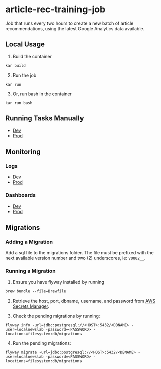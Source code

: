 # article-rec-training-job

Job that runs every two hours to create a new batch of article recommendations, using the latest Google Analytics data available.

## Local Usage
1. Build the container
```
kar build
```

2. Run the job
```
kar run
```

3. Or, run bash in the container
```
kar run bash
```

## Running Tasks Manually

- [Dev](https://console.aws.amazon.com/ecs/home?region=us-east-1#/taskDefinitions/DevArticleRecTrainingJobDevArticleRecTrainingJobTaskDefinitionF0FE4113/35/runTask)
- [Prod](https://console.aws.amazon.com/ecs/home?region=us-east-1#/taskDefinitions/ArticleRecTrainingJobArticleRecTrainingJobTaskDefinitionE9349351/11/runTask)


## Monitoring

### Logs
- [Dev](https://console.aws.amazon.com/cloudwatch/home?region=us-east-1#logsV2:log-groups/log-group/DevArticleRecTrainingJob-DevArticleRecTrainingJobTaskDefinitionDevArticleRecTrainingJobTaskContainerLogGroup9A13F6F1-5dyoUd3VPezx)
- [Prod](https://console.aws.amazon.com/cloudwatch/home?region=us-east-1#logsV2:log-groups/log-group/ArticleRecTrainingJob-ArticleRecTrainingJobTaskDefinitionArticleRecTrainingJobTaskContainerLogGroup2D7DFB71-xD2hRJTbp6vc)

### Dashboards
- [Dev](https://console.aws.amazon.com/cloudwatch/home?region=us-east-1#dashboards:name=dev-article-rec-training-job)
- [Prod](https://console.aws.amazon.com/cloudwatch/home?region=us-east-1#dashboards:name=article-rec-training-job)

## Migrations

### Adding a Migration
Add a sql file to the migrations folder. The file must be prefixed with the next available version number and two (2) underscores, ie: `V0002__`.

### Running a Migration
1. Ensure you have flyway installed by running
```
brew bundle --file=Brewfile
```

2. Retrieve the host, port, dbname, username, and password from [AWS Secrets Manager](https://console.aws.amazon.com/secretsmanager/home?region=us-east-1#/listSecrets).

3. Check the pending migrations by running:
```
flyway info -url=jdbc:postgresql://<HOST>:5432/<DBNAME> -user=localnewslab -password=<PASSWORD> -locations=filesystem:db/migrations
```

4. Run the pending migrations:
```
flyway migrate -url=jdbc:postgresql://<HOST>:5432/<DBNAME> -user=localnewslab -password=<PASSWORD> -locations=filesystem:db/migrations
```

